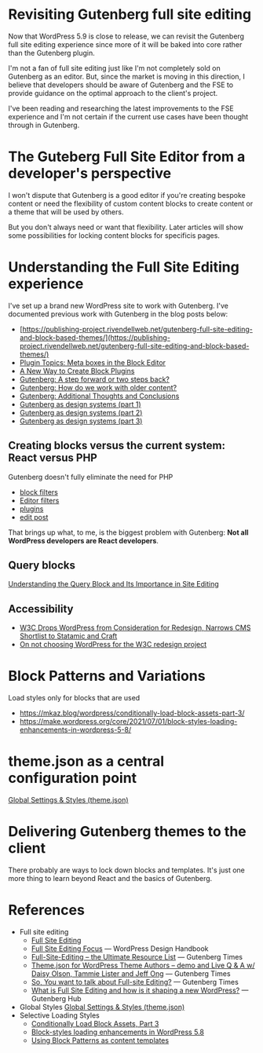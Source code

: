 # Revisiting Gutenberg full site editing

Now that WordPress 5.9 is close to release, we can revisit the Gutenberg full site editing experience since more of it will be baked into core rather than the Gutenberg plugin.

I'm not a fan of full site editing just like I'm not completely sold on Gutenberg as an editor. But, since the market is moving in this direction, I believe that developers should be aware of Gutenberg and the FSE to provide guidance on the optimal approach to the client's project.

I've been reading and researching the latest improvements to the FSE experience and I'm not certain if the current use cases have been thought through in Gutenberg.

# The Guteberg Full Site Editor from a developer's perspective

I won't dispute that Gutenberg is a good editor if you're creating bespoke content or need the flexibility of custom content blocks to create content or a theme that will be used by others.

But you don't always need or want that flexibility. Later articles will show some possibilities for locking content blocks for specificis pages.

# Understanding the Full Site Editing experience

I've set up a brand new WordPress site to work with Gutenberg. I've documented previous work with Gutenberg in the blog posts below:

* [https://publishing-project.rivendellweb.net/gutenberg-full-site-editing-and-block-based-themes/](https://publishing-project.rivendellweb.net/gutenberg-full-site-editing-and-block-based-themes/)
* [Plugin Topics: Meta boxes in the Block Editor](https://publishing-project.rivendellweb.net/plugin-topics-meta-boxes-in-the-block-editor/)
* [A New Way to Create Block Plugins](https://publishing-project.rivendellweb.net/a-new-way-to-create-block-plugins/)
* [Gutenberg: A step forward or two steps back?](https://publishing-project.rivendellweb.net/gutenberg-a-step-forward-or-two-steps-back/)
* [Gutenberg: How do we work with older content?](https://publishing-project.rivendellweb.net/gutenberg-how-do-we-work-with-older-content/)
* [Gutenberg: Additional Thoughts and Conclusions](https://publishing-project.rivendellweb.net/gutenberg-random-thoughts-and-conclusions/)
* [Gutenberg as design systems (part 1)](https://publishing-project.rivendellweb.net/gutenberg-as-design-systems-part-1/)
* [Gutenberg as design systems (part 2)](https://publishing-project.rivendellweb.net/gutenberg-as-design-systems-part-2/)
* [Gutenberg as design systems (part 3)](https://publishing-project.rivendellweb.net/gutenberg-as-design-systems-part-3/)

## Creating blocks versus the current system: React versus PHP

Gutenberg doesn't fully eliminate the need for PHP

* [block filters](https://developer.wordpress.org/block-editor/reference-guides/filters/block-filters/)
* [Editor filters](https://developer.wordpress.org/block-editor/reference-guides/filters/editor-filters/)
* [plugins](https://developer.wordpress.org/block-editor/designers-developers/developers/packages/packages-plugins/)
* [edit post](https://developer.wordpress.org/block-editor/designers-developers/developers/packages/packages-edit-post/)

That brings up what, to me, is the biggest problem with Gutenberg: **Not all WordPress developers are React developers**.

## Query blocks

[Understanding the Query Block and Its Importance in Site Editing](https://wptavern.com/understanding-the-query-block-and-its-importance-in-site-editing)

## Accessibility

* [W3C Drops WordPress from Consideration for Redesign, Narrows CMS Shortlist to Statamic and Craft](https://wptavern.com/w3c-drops-wordpress-from-consideration-for-redesign-narrows-cms-shortlist-to-statamic-and-craft)
* [On not choosing WordPress for the W3C redesign project](https://w3c.studio24.net/updates/on-not-choosing-wordpress/)

# Block Patterns and Variations

Load styles only for blocks that are used

* <https://mkaz.blog/wordpress/conditionally-load-block-assets-part-3/>
* <https://make.wordpress.org/core/2021/07/01/block-styles-loading-enhancements-in-wordpress-5-8/>

# theme.json as a central configuration point

[Global Settings & Styles (theme.json)](https://developer.wordpress.org/block-editor/how-to-guides/themes/theme-json/)

# Delivering Gutenberg themes to the client

There probably are ways to lock down blocks and templates. It's just one more thing to learn beyond React and the basics of Gutenberg.

# References

* Full site editing
  * [Full Site Editing](https://fullsiteediting.com/)
  * [Full Site Editing Focus](https://make.wordpress.org/design/handbook/focuses/full-site-editing/) &mdash; WordPress Design Handbook
  * [Full-Site-Editing – the Ultimate Resource List](https://gutenbergtimes.com/full-site-editing/) &mdash; Gutenberg Times
  * [Theme.json for WordPress Theme Authors – demo and Live Q &amp; A w/ Daisy Olson, Tammie Lister and Jeff Ong](https://gutenbergtimes.com/theme-json-for-wordpress-theme-authors-demo-and-live-q-a-w-daisy-olson-tammie-lister-and-jeff-ong/) &mdash; Gutenberg Times
  * [So, You want to talk about Full-site Editing?](https://gutenbergtimes.com/so-you-want-to-talk-about-full-site-editing/) &mdash; Gutenberg Times
  * [What is Full Site Editing and how is it shaping a new WordPress?](https://gutenberghub.com/wordpress-full-site-editing/)
  &mdash; Gutenberg Hub
* Global Styles
  [Global Settings & Styles (theme.json)](https://developer.wordpress.org/block-editor/how-to-guides/themes/theme-json/)
* Selective Loading Styles
  * [Conditionally Load Block Assets, Part 3](https://mkaz.blog/wordpress/conditionally-load-block-assets-part-3/)
  * [Block-styles loading enhancements in WordPress 5.8](https://make.wordpress.org/core/2021/07/01/block-styles-loading-enhancements-in-wordpress-5-8/)
  * [Using Block Patterns as content templates](https://mkaz.blog/wordpress/using-block-patterns-as-content-templates/)
